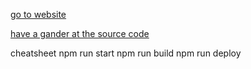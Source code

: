 [go to website](https://thorvaldursaemundsson.github.io/public/ "website")

[have a gander at the source code](https://github.com/thorvaldursaemundsson/thorvaldursaemundsson.github.io "source code")

cheatsheet
npm run start
npm run build
npm run deploy